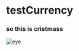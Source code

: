 # testCurrency
### so this is cristmass
![eye](https://media.istockphoto.com/photos/eye-of-model-with-colorful-art-makeup-closeup-picture-id814423752?b=1&k=20&m=814423752&s=170667a&w=0&h=cXtr7JRtQAN60ezXjwbH_QqS4fPqg5LfPdMUnI-MeKo=)
